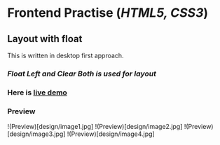 # Frontend Practise (*HTML5, CSS3*)

## Layout with float 

This is written in desktop first approach.

### *Float Left and Clear Both is used for layout*

### Here is [live demo](https://food-order-website-mauve.vercel.app/)

### Preview

!(Preview)[design/image1.jpg]
!(Preview)[design/image2.jpg]
!(Preview)[design/image3.jpg]
!(Preview)[design/image4.jpg]
